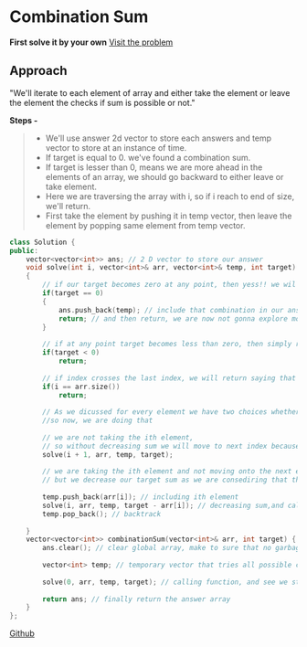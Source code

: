 # Combination Sum

**First solve it by your own** [Visit the problem](https://leetcode.com/problems/combination-sum/)

## Approach

"We'll iterate to each element of array and either take the element or leave the element the checks if sum is possible or not."

**Steps -**
> - We'll use answer 2d vector to store each answers and temp vector to store at an instance of time.
> - If target is equal to 0. we've found a combination sum.
> - If target is lesser than 0, means we are more ahead in the elements of an array, we should go backward to either leave or take element.
> - Here we are traversing the array with i, so if i reach to end of size, we'll return.
> - First take the element by pushing it in temp vector, then leave the element by popping same element from temp vector.



```cpp
class Solution {
public:
    vector<vector<int>> ans; // 2 D vector to store our answer
    void solve(int i, vector<int>& arr, vector<int>& temp, int target)
    {
        // if our target becomes zero at any point, then yess!! we wil find a possible combination
        if(target == 0) 
        {
            ans.push_back(temp); // include that combination in our answer
            return; // and then return, we are now not gonna explore more possiblity
        }
        
        // if at any point target becomes less than zero, then simply return, saying that no it is notpossible to our target combination sum
        if(target < 0)
            return;
        
        // if index crosses the last index, we will return saying that no more element is left to choosee
        if(i == arr.size())
            return;
        
        // As we dicussed for every element we have two choices whether to include in our answer or not include in our answer. 
		//so now, we are doing that
        
        // we are not taking the ith element,
        // so without decreasing sum we will move to next index because it will not contribute in making our sum
        solve(i + 1, arr, temp, target);
        
        // we are taking the ith element and not moving onto the next element because it may be possible that this element again contribute in making our sum.
        // but we decrease our target sum as we are consediring that this will help us in making our target sum
        
        temp.push_back(arr[i]); // including ith element
        solve(i, arr, temp, target - arr[i]); // decreasing sum,and call again function
        temp.pop_back(); // backtrack
        
    }
    vector<vector<int>> combinationSum(vector<int>& arr, int target) {
        ans.clear(); // clear global array, make to sure that no garbage value is present in it
        
        vector<int> temp; // temporary vector that tries all possible combination
        
        solve(0, arr, temp, target); // calling function, and see we start from index zero
        
        return ans; // finally return the answer array
    }
};
```
[Github](https://github.com/Hg03/)
